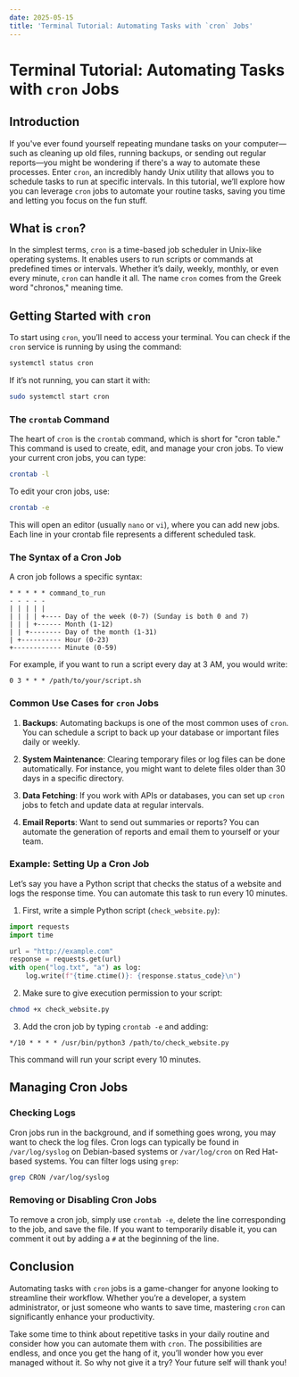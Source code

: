 ```yaml
---
date: 2025-05-15
title: 'Terminal Tutorial: Automating Tasks with `cron` Jobs'
---
```


# Terminal Tutorial: Automating Tasks with `cron` Jobs

## Introduction

If you've ever found yourself repeating mundane tasks on your computer—such as cleaning up old files, running backups, or sending out regular reports—you might be wondering if there's a way to automate these processes. Enter `cron`, an incredibly handy Unix utility that allows you to schedule tasks to run at specific intervals. In this tutorial, we’ll explore how you can leverage `cron` jobs to automate your routine tasks, saving you time and letting you focus on the fun stuff. 

<!-- more -->
## What is `cron`?

In the simplest terms, `cron` is a time-based job scheduler in Unix-like operating systems. It enables users to run scripts or commands at predefined times or intervals. Whether it’s daily, weekly, monthly, or even every minute, `cron` can handle it all. The name `cron` comes from the Greek word "chronos," meaning time. 

## Getting Started with `cron`

To start using `cron`, you’ll need to access your terminal. You can check if the `cron` service is running by using the command:

```bash
systemctl status cron
```

If it’s not running, you can start it with:

```bash
sudo systemctl start cron
```

### The `crontab` Command

The heart of `cron` is the `crontab` command, which is short for "cron table." This command is used to create, edit, and manage your cron jobs. To view your current cron jobs, you can type:

```bash
crontab -l
```

To edit your cron jobs, use:

```bash
crontab -e
```

This will open an editor (usually `nano` or `vi`), where you can add new jobs. Each line in your crontab file represents a different scheduled task.

### The Syntax of a Cron Job

A cron job follows a specific syntax:

```
* * * * * command_to_run
- - - - -
| | | | |
| | | | +---- Day of the week (0-7) (Sunday is both 0 and 7)
| | | +------ Month (1-12)
| | +-------- Day of the month (1-31)
| +---------- Hour (0-23)
+------------ Minute (0-59)
```

For example, if you want to run a script every day at 3 AM, you would write:

```
0 3 * * * /path/to/your/script.sh
```

### Common Use Cases for `cron` Jobs

1. **Backups**: Automating backups is one of the most common uses of `cron`. You can schedule a script to back up your database or important files daily or weekly.

2. **System Maintenance**: Clearing temporary files or log files can be done automatically. For instance, you might want to delete files older than 30 days in a specific directory.

3. **Data Fetching**: If you work with APIs or databases, you can set up `cron` jobs to fetch and update data at regular intervals.

4. **Email Reports**: Want to send out summaries or reports? You can automate the generation of reports and email them to yourself or your team.

### Example: Setting Up a Cron Job

Let’s say you have a Python script that checks the status of a website and logs the response time. You can automate this task to run every 10 minutes.

1. First, write a simple Python script (`check_website.py`):

```python
import requests
import time

url = "http://example.com"
response = requests.get(url)
with open("log.txt", "a") as log:
    log.write(f"{time.ctime()}: {response.status_code}\n")
```

2. Make sure to give execution permission to your script:

```bash
chmod +x check_website.py
```

3. Add the cron job by typing `crontab -e` and adding:

```
*/10 * * * * /usr/bin/python3 /path/to/check_website.py
```

This command will run your script every 10 minutes.

## Managing Cron Jobs

### Checking Logs

Cron jobs run in the background, and if something goes wrong, you may want to check the log files. Cron logs can typically be found in `/var/log/syslog` on Debian-based systems or `/var/log/cron` on Red Hat-based systems. You can filter logs using `grep`:

```bash
grep CRON /var/log/syslog
```

### Removing or Disabling Cron Jobs

To remove a cron job, simply use `crontab -e`, delete the line corresponding to the job, and save the file. If you want to temporarily disable it, you can comment it out by adding a `#` at the beginning of the line.

## Conclusion

Automating tasks with `cron` jobs is a game-changer for anyone looking to streamline their workflow. Whether you’re a developer, a system administrator, or just someone who wants to save time, mastering `cron` can significantly enhance your productivity. 

Take some time to think about repetitive tasks in your daily routine and consider how you can automate them with `cron`. The possibilities are endless, and once you get the hang of it, you’ll wonder how you ever managed without it. So why not give it a try? Your future self will thank you!